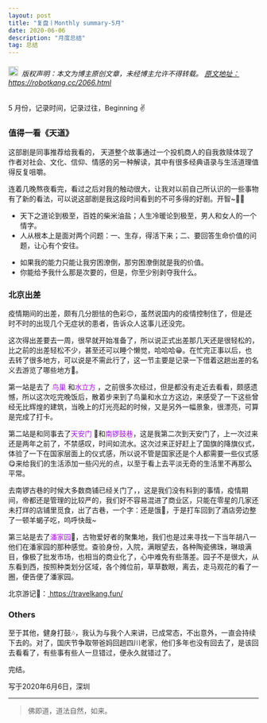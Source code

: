 ```yaml
---
layout: post
title: "复盘丨Monthly summary-5月"
date: 2020-06-06 
description: "月度总结"
tag: 总结
---   
```




<h6><img src="https://robotkang-1257995526.cos.ap-chengdu.myqcloud.com/icon/copyright.png" alt="copyright" style="display:inline;margin-bottom: -5px;" width="20" height="20"> 版权声明：本文为博主原创文章，未经博主允许不得转载。
<a target="_blank" href="https://robotkang.cc/2066.html">原文地址：https://robotkang.cc/2066.html </a>
</h6>     

5 月份，记录时间，记录过往，Beginning ✌             

### 值得一看《天道》           

这部剧是同事推荐给我看的，   天道整个故事通过一个投机商人的自我救赎体现了作者对社会、文化、信仰、情感的另一种解读，其中有很多经典语录与生活道理值得反复咀嚼。            

连着几晚熬夜看完，看过之后对我的触动很大，让我对以前自己所认识的一些事物有了新的看法，可以说这部剧是我这段时间看到的不可多得的好剧。开智~👨‍🎓                                

- 天下之道论到极至，百姓的柴米油盐；人生冷暖论到极至，男人和女人的一个情字。                  
- 人从根本上是面对两个问题：一、生存，得活下来；二、要回答生命价值的问题，让心有个安往。                   
* 如果我的能力只能让我穷困潦倒，那穷困潦倒就是我的价值。                    
* 你能给予我什么那是次要的，但是，你至少别剥夺我什么。                     


### 北京出差            

疫情期间的出差，颇有几分胆怯的色彩🙃，虽然说国内的疫情控制住了，但是还时不时的出现几个无症状的患者，告诉众人这事儿还没完。         

这次得出差要去一周，很早就开始准备了，所以说正式出差那几天还是很轻松的，比之前的出差轻松不少，甚至还可以睡个懒觉，哈哈哈😁。在忙完正事以后，也去转了很多地方，可以说是不需此行了，这一节主要是记录一下借着这趟出差的名义去游览了哪些地方🤳。           

第一站是去了 <a style="color:#a510eb;text-decoration:none">鸟巢</a> 和<a style="color:#a510eb;text-decoration:none">水立方</a> ，之前很多次经过，但是都没有走近去看看，颇感遗憾，所以这次吃完晚饭后，散着步来到了鸟巢和水立方这边，来感受了一下这些曾经无比辉煌的建筑，当晚上的灯光亮起的时候，又是另外一幅景象，很漂亮，可算是完成了打卡。               

第二站是和同事去了<a style="color:#a510eb;text-decoration:none">天安门</a> 🏫和<a style="color:#a510eb;text-decoration:none">南锣鼓巷</a>，这是我第二次到天安门了，上一次过来还是两年之前了，不禁感叹，时间如流水。这次过来正好赶上了国旗的降旗仪式，体验了一下在国家层面上的仪式感，所以说不管是国家还是个人都需要一些仪式感😋来给我们的生活添加一些闪光的点，以至于看上去平淡无奇的生活里不再那么平常。            

去南锣古巷的时候大多数商铺已经关门了，，这是我们没有料到的事情，疫情期间，帝都还是管理的比较严的，我们好不容易混进了商业区，只能在零星的几家还未打烊的店铺里觅食，出了古巷，一个字：还是饿🍕，于是打车回到了酒店旁边整了一顿羊蝎子吃，呜呼快哉~            

第三站是去了<a style="color:#a510eb;text-decoration:none">潘家园</a>🚕，古物爱好者的聚集地，我们也是过来寻找一下当年胡八一他们在潘家园的那种感觉。查验身份，入院，满眼望去，各种陶瓷佛珠，琳琅满目，像极了批发市场，也相当的商业化了，心中难免有些落差。园子不是很大，从东看到西，按照种类划分区域，各个摊位前，草草数眼，离去，走马观花的看了一圈，便告便了潘家园。            

北京游记🚩：<a href="https://travelkang.fun/ " target="_blank"> https://travelkang.fun/ </a>                

### Others                   

至于其他，健身打鼓🎶，我认为与我个人来讲，已成常态，不出意外，一直会持续下去的。对了，国庆节争取带爸妈回趟四川老家，他们多年也没有回去了，是该回去看看了，有些事有些人一旦错过，便永久就错过了。                  

完结。                 

写于2020年6月6日，深圳                                

----------
>  佛即道，道法自然，如来。                          



  
















